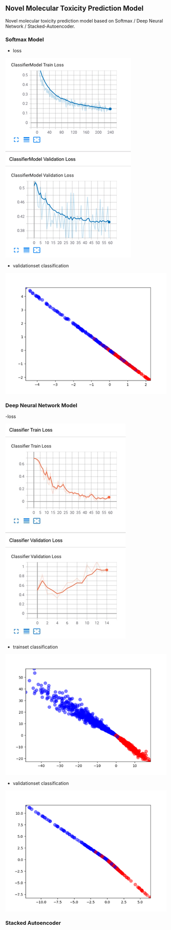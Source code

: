 ## Novel Molecular Toxicity Prediction Model

Novel molecular toxicity prediction model based on Softmax / Deep Neural Network / Stacked-Autoencoder.

### Softmax Model

- loss

![loss](https://github.com/jerrylsu/Novel-Molecular-Toxicity-Prediction-Model/blob/master/data/results/softmax/loss.png)

- validationset classification

![validationset](https://github.com/jerrylsu/Novel-Molecular-Toxicity-Prediction-Model/blob/master/data/results/softmax/validation_best.png)

### Deep Neural Network Model

-loss

![loss](https://github.com/jerrylsu/Novel-Molecular-Toxicity-Prediction-Model/blob/master/data/results/deep_neural_network/loss.jpeg)

- trainset classification

![tainset](https://github.com/jerrylsu/Novel-Molecular-Toxicity-Prediction-Model/blob/master/data/results/deep_neural_network/train_epoch4.png)

- validationset classification

![validationset](https://github.com/jerrylsu/Novel-Molecular-Toxicity-Prediction-Model/blob/master/data/results/deep_neural_network/validation_best.png)

### Stacked Autoencoder

